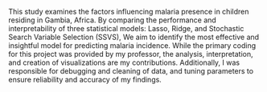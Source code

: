 This study examines the factors influencing malaria presence in children residing in Gambia, Africa. By comparing the performance and interpretability of three statistical models: Lasso, Ridge, and Stochastic Search Variable Selection (SSVS), We aim to identify the most effective and insightful model for predicting malaria incidence. While the primary coding for this project was provided by my professor, the analysis, interpretation, and creation of visualizations are my contributions. Additionally, I was responsible for debugging and cleaning of data, and tuning parameters to ensure reliability and accuracy of my findings.
